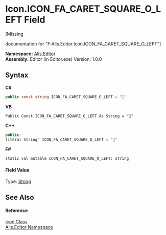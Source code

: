 # Icon.ICON_FA_CARET_SQUARE_O_LEFT Field
 

\[Missing <summary> documentation for "F:Alis.Editor.Icon.ICON_FA_CARET_SQUARE_O_LEFT"\]

**Namespace:**&nbsp;<a href="b150ade4-39de-a232-5f06-d3cdc1b2c538">Alis.Editor</a><br />**Assembly:**&nbsp;Editor (in Editor.exe) Version: 1.0.0

## Syntax

**C#**<br />
``` C#
public const string ICON_FA_CARET_SQUARE_O_LEFT = ""
```

**VB**<br />
``` VB
Public Const ICON_FA_CARET_SQUARE_O_LEFT As String = ""
```

**C++**<br />
``` C++
public:
literal String^ ICON_FA_CARET_SQUARE_O_LEFT = ""
```

**F#**<br />
``` F#
static val mutable ICON_FA_CARET_SQUARE_O_LEFT: string
```


#### Field Value
Type: <a href="https://docs.microsoft.com/dotnet/api/system.string" target="_blank">String</a>

## See Also


#### Reference
<a href="cc0f883c-67f8-f772-c6d7-a60b129f22a7">Icon Class</a><br /><a href="b150ade4-39de-a232-5f06-d3cdc1b2c538">Alis.Editor Namespace</a><br />